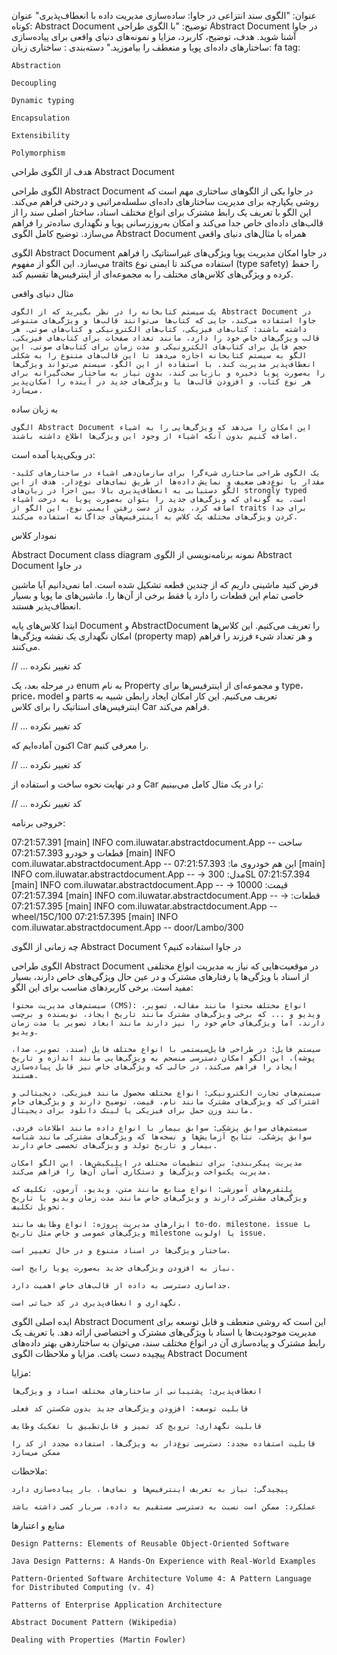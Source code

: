 عنوان: "الگوی سند انتزاعی در جاوا: ساده‌سازی مدیریت داده با انعطاف‌پذیری" 
عنوان کوتاه: Abstract Document
توضیح: "با الگوی طراحی Abstract Document در جاوا آشنا شوید. هدف، توضیح، کاربرد، مزایا و نمونه‌های دنیای واقعی برای پیاده‌سازی ساختارهای داده‌ای پویا و منعطف را بیاموزید."
دسته‌بندی : ساختاری
زبان: fa
tag:

    Abstraction

    Decoupling

    Dynamic typing

    Encapsulation

    Extensibility

    Polymorphism

هدف از الگوی طراحی Abstract Document

الگوی طراحی Abstract Document در جاوا یکی از الگوهای ساختاری مهم است که روشی یکپارچه برای مدیریت ساختارهای داده‌ای سلسله‌مراتبی و درختی فراهم می‌کند. این الگو با تعریف یک رابط مشترک برای انواع مختلف اسناد، ساختار اصلی سند را از قالب‌های داده‌ای خاص جدا می‌کند و امکان به‌روزرسانی پویا و نگهداری ساده‌تر را فراهم می‌سازد.
توضیح کامل الگوی Abstract Document همراه با مثال‌های دنیای واقعی

الگوی Abstract Document در جاوا امکان مدیریت پویا ویژگی‌های غیراستا‌تیک را فراهم می‌سازد. این الگو از مفهوم traits استفاده می‌کند تا ایمنی نوع (type safety) را حفظ کرده و ویژگی‌های کلاس‌های مختلف را به مجموعه‌ای از اینترفیس‌ها تقسیم کند.

مثال دنیای واقعی

    یک سیستم کتابخانه را در نظر بگیرید که از الگوی Abstract Document در جاوا استفاده می‌کند، جایی که کتاب‌ها می‌توانند قالب‌ها و ویژگی‌های متنوعی داشته باشند: کتاب‌های فیزیکی، کتاب‌های الکترونیکی و کتاب‌های صوتی. هر قالب ویژگی‌های خاص خود را دارد، مانند تعداد صفحات برای کتاب‌های فیزیکی، حجم فایل برای کتاب‌های الکترونیکی و مدت زمان برای کتاب‌های صوتی. این الگو به سیستم کتابخانه اجازه می‌دهد تا این قالب‌های متنوع را به شکلی انعطاف‌پذیر مدیریت کند. با استفاده از این الگو، سیستم می‌تواند ویژگی‌ها را به‌صورت پویا ذخیره و بازیابی کند، بدون نیاز به ساختار سخت‌گیرانه برای هر نوع کتاب، و افزودن قالب‌ها یا ویژگی‌های جدید در آینده را امکان‌پذیر می‌سازد.

به زبان ساده

    الگوی Abstract Document این امکان را می‌دهد که ویژگی‌هایی را به اشیاء اضافه کنیم بدون آنکه اشیاء از وجود این ویژگی‌ها اطلاع داشته باشند.

در ویکی‌پدیا آمده است:

    یک الگوی طراحی ساختاری شی‌ء‌گرا برای سازمان‌دهی اشیاء در ساختارهای کلید-مقدار با نوع‌دهی ضعیف و نمایش داده‌ها از طریق نمای‌های نوع‌دار. هدف از این الگو دستیابی به انعطاف‌پذیری بالا بین اجزا در زبان‌های strongly typed است، به گونه‌ای که ویژگی‌های جدید را بتوان به‌صورت پویا به درخت اشیاء اضافه کرد، بدون از دست رفتن ایمنی نوع. این الگو از traits برای جدا کردن ویژگی‌های مختلف یک کلاس به اینترفیس‌های جداگانه استفاده می‌کند.

نمودار کلاس

Abstract Document class diagram
نمونه برنامه‌نویسی از الگوی Abstract Document در جاوا

فرض کنید ماشینی داریم که از چندین قطعه تشکیل شده است. اما نمی‌دانیم آیا ماشین خاصی تمام این قطعات را دارد یا فقط برخی از آن‌ها را. ماشین‌های ما پویا و بسیار انعطاف‌پذیر هستند.

ابتدا کلاس‌های پایه Document و AbstractDocument را تعریف می‌کنیم. این کلاس‌ها امکان نگهداری یک نقشه ویژگی‌ها (property map) و هر تعداد شیء فرزند را فراهم می‌کنند.

// ... کد تغییر نکرده

در مرحله بعد، یک enum به نام Property و مجموعه‌ای از اینترفیس‌ها برای type، price، model و parts تعریف می‌کنیم. این کار امکان ایجاد رابطی شبیه به اینترفیس‌های استاتیک را برای کلاس Car فراهم می‌کند.

// ... کد تغییر نکرده

اکنون آماده‌ایم که Car را معرفی کنیم.

// ... کد تغییر نکرده

و در نهایت نحوه ساخت و استفاده از Car را در یک مثال کامل می‌بینیم:

// ... کد تغییر نکرده

خروجی برنامه:

07:21:57.391 [main] INFO com.iluwatar.abstractdocument.App -- ساخت قطعات و خودرو
07:21:57.393 [main] INFO com.iluwatar.abstractdocument.App -- این هم خودروی ما:
07:21:57.393 [main] INFO com.iluwatar.abstractdocument.App -- -> مدل: 300SL
07:21:57.394 [main] INFO com.iluwatar.abstractdocument.App -- -> قیمت: 10000
07:21:57.394 [main] INFO com.iluwatar.abstractdocument.App -- -> قطعات:
07:21:57.395 [main] INFO com.iluwatar.abstractdocument.App -- 	wheel/15C/100
07:21:57.395 [main] INFO com.iluwatar.abstractdocument.App -- 	door/Lambo/300

چه زمانی از الگوی Abstract Document در جاوا استفاده کنیم؟

الگوی طراحی Abstract Document در موقعیت‌هایی که نیاز به مدیریت انواع مختلفی از اسناد با ویژگی‌ها یا رفتارهای مشترک و در عین حال ویژگی‌های خاص دارند، بسیار مفید است. برخی کاربردهای مناسب برای این الگو:

    سیستم‌های مدیریت محتوا (CMS): انواع مختلف محتوا مانند مقاله، تصویر، ویدیو و ... که برخی ویژگی‌های مشترک مانند تاریخ ایجاد، نویسنده و برچسب دارند، اما ویژگی‌های خاص خود را نیز دارند مانند ابعاد تصویر یا مدت زمان ویدیو.

    سیستم فایل: در طراحی فایل‌سیستمی با انواع مختلف فایل (سند، تصویر، صدا، پوشه)، این الگو امکان دسترسی منسجم به ویژگی‌هایی مانند اندازه و تاریخ ایجاد را فراهم می‌کند، در حالی که ویژگی‌های خاص نیز قابل پیاده‌سازی هستند.

    سیستم‌های تجارت الکترونیکی: انواع مختلف محصول مانند فیزیکی، دیجیتالی و اشتراکی که ویژگی‌های مشترک مانند نام، قیمت، توضیح دارند و ویژگی‌های خاص مانند وزن حمل برای فیزیکی یا لینک دانلود برای دیجیتال.

    سیستم‌های سوابق پزشکی: سوابق بیمار با انواع داده مانند اطلاعات فردی، سوابق پزشکی، نتایج آزمایش‌ها و نسخه‌ها که ویژگی‌های مشترکی مانند شناسه بیمار و تاریخ تولد و ویژگی‌های تخصصی خاص دارند.

    مدیریت پیکربندی: برای تنظیمات مختلف در اپلیکیشن‌ها، این الگو امکان مدیریت یکنواخت ویژگی‌ها و دستکاری آسان آن‌ها را فراهم می‌کند.

    پلتفرم‌های آموزشی: انواع منابع مانند متن، ویدیو، آزمون، تکلیف که ویژگی‌های مشترکی دارند و ویژگی‌های خاص مانند مدت زمان ویدیو یا تاریخ تحویل تکلیف.

    ابزارهای مدیریت پروژه: انواع وظایف مانند to-do، milestone، issue با ویژگی‌های عمومی و خاص مثل تاریخ milestone یا اولویت issue.

    ساختار ویژگی‌ها در اسناد متنوع و در حال تغییر است.

    نیاز به افزودن ویژگی‌های جدید به‌صورت پویا رایج است.

    جداسازی دسترسی به داده از قالب‌های خاص اهمیت دارد.

    نگهداری و انعطاف‌پذیری در کد حیاتی است.

ایده اصلی الگوی Abstract Document این است که روشی منعطف و قابل توسعه برای مدیریت موجودیت‌ها یا اسناد با ویژگی‌های مشترک و اختصاصی ارائه دهد. با تعریف یک رابط مشترک و پیاده‌سازی آن در انواع مختلف سند، می‌توان به ساختاردهی بهتر داده‌های پیچیده دست یافت.
مزایا و ملاحظات الگوی Abstract Document

مزایا:

    انعطاف‌پذیری: پشتیبانی از ساختارهای مختلف اسناد و ویژگی‌ها

    قابلیت توسعه: افزودن ویژگی‌های جدید بدون شکستن کد فعلی

    قابلیت نگهداری: ترویج کد تمیز و قابل‌تطبیق با تفکیک وظایف

    قابلیت استفاده مجدد: دسترسی نوع‌دار به ویژگی‌ها، استفاده مجدد از کد را ممکن می‌سازد

ملاحظات:

    پیچیدگی: نیاز به تعریف اینترفیس‌ها و نمای‌ها، بار پیاده‌سازی دارد

    عملکرد: ممکن است نسبت به دسترسی مستقیم به داده، سربار کمی داشته باشد

منابع و اعتبارها

    Design Patterns: Elements of Reusable Object-Oriented Software

    Java Design Patterns: A Hands-On Experience with Real-World Examples

    Pattern-Oriented Software Architecture Volume 4: A Pattern Language for Distributed Computing (v. 4)

    Patterns of Enterprise Application Architecture

    Abstract Document Pattern (Wikipedia)

    Dealing with Properties (Martin Fowler)